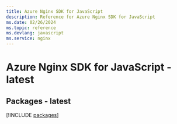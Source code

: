 ```yaml
---
title: Azure Nginx SDK for JavaScript
description: Reference for Azure Nginx SDK for JavaScript
ms.date: 02/26/2024
ms.topic: reference
ms.devlang: javascript
ms.service: nginx
---
```

# Azure Nginx SDK for JavaScript - latest
## Packages - latest
[!INCLUDE [packages](nginx-index.md)]